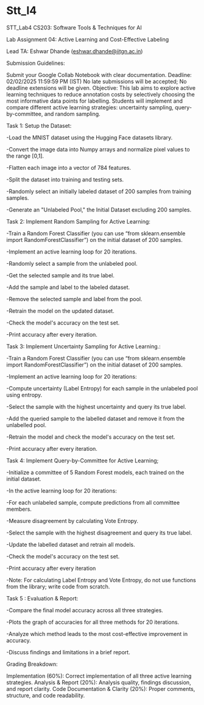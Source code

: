 # Stt_l4
STT_Lab4
CS203: Software Tools & Techniques for AI

Lab Assignment 04: Active Learning and Cost-Effective Labeling

Lead TA: Eshwar Dhande (eshwar.dhande@iitgn.ac.in)

Submission Guidelines:

Submit your Google Collab Notebook with clear documentation. Deadline: 02/02/2025 11:59:59 PM (IST) No late submissions will be accepted; No deadline extensions will be given. Objective: This lab aims to explore active learning techniques to reduce annotation costs by selectively choosing the most informative data points for labelling. Students will implement and compare different active learning strategies: uncertainty sampling, query-by-committee, and random sampling.

Task 1: Setup the Dataset:

-Load the MNIST dataset using the Hugging Face datasets library.

-Convert the image data into Numpy arrays and normalize pixel values to the range [0,1].

-Flatten each image into a vector of 784 features.

-Split the dataset into training and testing sets.

-Randomly select an initially labeled dataset of 200 samples from training samples.

-Generate an "Unlabeled Pool," the Initial Dataset excluding 200 samples.

Task 2: Implement Random Sampling for Active Learning:

-Train a Random Forest Classifier (you can use “from sklearn.ensemble import RandomForestClassifier”) on the initial dataset of 200 samples.

-Implement an active learning loop for 20 iterations.

-Randomly select a sample from the unlabeled pool.

-Get the selected sample and its true label.

-Add the sample and label to the labeled dataset.

-Remove the selected sample and label from the pool.

-Retrain the model on the updated dataset.

-Check the model's accuracy on the test set.

-Print accuracy after every iteration.

Task 3: Implement Uncertainty Sampling for Active Learning.:

-Train a Random Forest Classifier (you can use “from sklearn.ensemble import RandomForestClassifier”) on the initial dataset of 200 samples.

-Implement an active learning loop for 20 iterations:

-Compute uncertainty (Label Entropy) for each sample in the unlabeled pool using entropy.

-Select the sample with the highest uncertainty and query its true label.

-Add the queried sample to the labelled dataset and remove it from the unlabelled pool.

-Retrain the model and check the model's accuracy on the test set.

-Print accuracy after every iteration.

Task 4: Implement Query-by-Committee for Active Learning;

-Initialize a committee of 5 Random Forest models, each trained on the initial dataset.

-In the active learning loop for 20 iterations:

-For each unlabeled sample, compute predictions from all committee members.

-Measure disagreement by calculating Vote Entropy.

-Select the sample with the highest disagreement and query its true label.

-Update the labelled dataset and retrain all models.

-Check the model's accuracy on the test set.

-Print accuracy after every iteration

-Note: For calculating Label Entropy and Vote Entropy, do not use functions from the library; write code from scratch.

Task 5 : Evaluation & Report:

-Compare the final model accuracy across all three strategies.

-Plots the graph of accuracies for all three methods for 20 iterations.

-Analyze which method leads to the most cost-effective improvement in accuracy.

-Discuss findings and limitations in a brief report.

Grading Breakdown:

Implementation (60%): Correct implementation of all three active learning strategies. Analysis & Report (20%): Analysis quality, findings discussion, and report clarity. Code Documentation & Clarity (20%): Proper comments, structure, and code readability.
